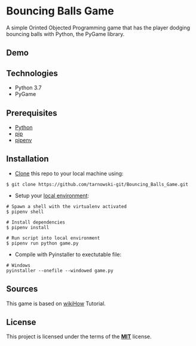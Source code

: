 # Bouncing Balls Game

A simple Orinted Objected Programming game that has the player dodging bouncing balls with Python, the PyGame library.

## Demo

<!-- ![game](https://user-images.githubusercontent.com/34337622/72091944-9f66da80-3311-11ea-81d6-977131cc7991.gif) -->

## Technologies

-   Python 3.7
-   PyGame

## Prerequisites

-   [Python](https://www.python.org/downloads/)
-   [pip](https://pip.pypa.io/en/stable/installing/)
-   [pipenv](https://pipenv.readthedocs.io/en/latest/install/#make-sure-you-ve-got-python-pip)

## Installation

-   [Clone](https://help.github.com/en/github/creating-cloning-and-archiving-repositories/cloning-a-repository) this repo to your local machine using:

```
$ git clone https://github.com/tarnowski-git/Bouncing_Balls_Game.git
```

-   Setup your [local environment](https://thoughtbot.com/blog/how-to-manage-your-python-projects-with-pipenv):

```
# Spawn a shell with the virtualenv activated
$ pipenv shell

# Install dependencies
$ pipenv install

# Run script into local environment
$ pipenv run python game.py
```

-   Compile with Pyinstaller to exectutable file:

```
# Windows
pyinstaller --onefile --windowed game.py
```

## Sources

This game is based on [wikiHow](https://www.wikihow.com/Program-a-Game-in-Python-with-Pygame#Making-a-Game-Object_sub) Tutorial.

## License

This project is licensed under the terms of the [**MIT**](https://github.com/tarnowski-git/Bouncing_Balls_Game/blob/master/LICENSE) license.
